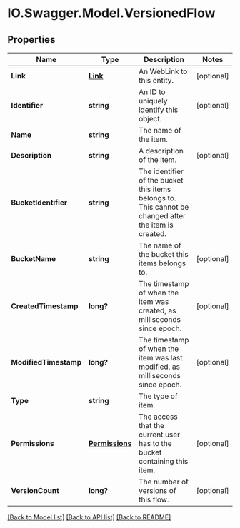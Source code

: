# IO.Swagger.Model.VersionedFlow
## Properties

Name | Type | Description | Notes
------------ | ------------- | ------------- | -------------
**Link** | [**Link**](Link.md) | An WebLink to this entity. | [optional] 
**Identifier** | **string** | An ID to uniquely identify this object. | [optional] 
**Name** | **string** | The name of the item. | 
**Description** | **string** | A description of the item. | [optional] 
**BucketIdentifier** | **string** | The identifier of the bucket this items belongs to. This cannot be changed after the item is created. | 
**BucketName** | **string** | The name of the bucket this items belongs to. | [optional] 
**CreatedTimestamp** | **long?** | The timestamp of when the item was created, as milliseconds since epoch. | [optional] 
**ModifiedTimestamp** | **long?** | The timestamp of when the item was last modified, as milliseconds since epoch. | [optional] 
**Type** | **string** | The type of item. | 
**Permissions** | [**Permissions**](Permissions.md) | The access that the current user has to the bucket containing this item. | [optional] 
**VersionCount** | **long?** | The number of versions of this flow. | [optional] 

[[Back to Model list]](../README.md#documentation-for-models) [[Back to API list]](../README.md#documentation-for-api-endpoints) [[Back to README]](../README.md)


